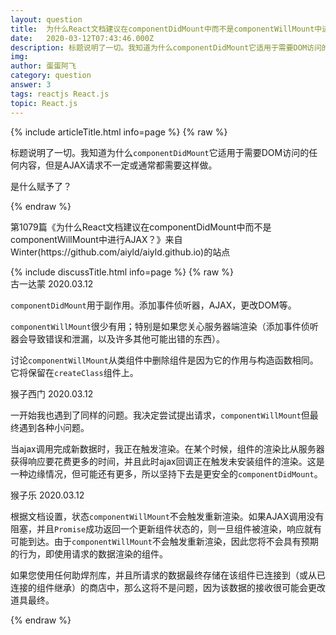 ```yaml
---
layout: question
title:  为什么React文档建议在componentDidMount中而不是componentWillMount中进行AJAX？
date:   2020-03-12T07:43:46.000Z
description: 标题说明了一切。我知道为什么componentDidMount它适用于需要DOM访问的任何内容，但是AJAX请求不一定或通常都需要这样做。是什么赋予了...
img: 
author: 蛋蛋阿飞
category: question
answer: 3
tags: reactjs React.js
topic: React.js
---
```

<div class="article-root">
  <div class="article">
    {% include articleTitle.html info=page %}
    {% raw %}
    <div class="article-content"><p><font style="vertical-align: inherit;"><font style="vertical-align: inherit;">标题说明了一切。</font><font style="vertical-align: inherit;">我知道为什么</font></font><code>componentDidMount</code><font style="vertical-align: inherit;"><font style="vertical-align: inherit;">它适用于需要DOM访问的任何内容，但是AJAX请求不一定或通常都需要这样做。</font></font></p>

<p><font style="vertical-align: inherit;"><font style="vertical-align: inherit;">是什么赋予了？</font></font></p></div>
    {% endraw %}
  </div>
  <p class="winter_mark">第1079篇《为什么React文档建议在componentDidMount中而不是componentWillMount中进行AJAX？》来自Winter(https://github.com/aiyld/aiyld.github.io)的站点</p>
  <div class="discuss-wrapper">
    {% include discussTitle.html info=page %}
    {% raw %}
    <div class="discuss-item">
        <div class="discuss-parent">
          <div class="discuss-meta">
            <span class="discuss-user">古一达蒙</span>
            <span class="discuss-time">2020.03.12</span>
          </div>
          <div class="discuss-comment"><p><code>componentDidMount</code><font style="vertical-align: inherit;"><font style="vertical-align: inherit;">用于副作用。</font><font style="vertical-align: inherit;">添加事件侦听器，AJAX，更改DOM等。  </font></font></p>

<p><code>componentWillMount</code><font style="vertical-align: inherit;"><font style="vertical-align: inherit;">很少有用；</font><font style="vertical-align: inherit;">特别是如果您关心服务器端渲染（添加事件侦听器会导致错误和泄漏，以及许多其他可能出错的东西）。</font></font></p>

<p><font style="vertical-align: inherit;"><font style="vertical-align: inherit;">讨论</font></font><code>componentWillMount</code><font style="vertical-align: inherit;"><font style="vertical-align: inherit;">从类组件中</font><font style="vertical-align: inherit;">删除</font><font style="vertical-align: inherit;">组件是因为它的作用与构造函数相同。</font><font style="vertical-align: inherit;">它将保留在</font></font><code>createClass</code><font style="vertical-align: inherit;"><font style="vertical-align: inherit;">组件上。</font></font></p></div>
        </div></div><div class="discuss-item">
        <div class="discuss-parent">
          <div class="discuss-meta">
            <span class="discuss-user">猴子西门</span>
            <span class="discuss-time">2020.03.12</span>
          </div>
          <div class="discuss-comment"><p><font style="vertical-align: inherit;"><font style="vertical-align: inherit;">一开始我也遇到了同样的问题。</font><font style="vertical-align: inherit;">我决定尝试提出请求，</font></font><code>componentWillMount</code><font style="vertical-align: inherit;"><font style="vertical-align: inherit;">但最终</font><font style="vertical-align: inherit;">遇到</font><font style="vertical-align: inherit;">各种小问题。</font></font></p>

<p><font style="vertical-align: inherit;"><font style="vertical-align: inherit;">当ajax调用完成新数据时，我正在触发渲染。</font><font style="vertical-align: inherit;">在某个时候，组件的渲染比从服务器获得响应要花费更多的时间，并且此时ajax回调正在触发未安装组件的渲染。</font><font style="vertical-align: inherit;">这是一种边缘情况，但可能还有更多，所以坚持下去是更安全的</font></font><code>componentDidMount</code><font style="vertical-align: inherit;"><font style="vertical-align: inherit;">。</font></font></p></div>
        </div></div><div class="discuss-item">
        <div class="discuss-parent">
          <div class="discuss-meta">
            <span class="discuss-user">猴子乐</span>
            <span class="discuss-time">2020.03.12</span>
          </div>
          <div class="discuss-comment"><p><font style="vertical-align: inherit;"><font style="vertical-align: inherit;">根据文档设置，状态</font></font><code>componentWillMount</code><font style="vertical-align: inherit;"><font style="vertical-align: inherit;">不会触发重新渲染。</font><font style="vertical-align: inherit;">如果AJAX调用没有阻塞，并且</font></font><code>Promise</code><font style="vertical-align: inherit;"><font style="vertical-align: inherit;">成功</font><font style="vertical-align: inherit;">返回一个</font><font style="vertical-align: inherit;">更新组件状态的，则一旦组件被渲染，响应就有可能到达。</font><font style="vertical-align: inherit;">由于</font></font><code>componentWillMount</code><font style="vertical-align: inherit;"><font style="vertical-align: inherit;">不会触发重新渲染，因此您将不会具有预期的行为，即使用请求的数据渲染的组件。</font></font></p>

<p><font style="vertical-align: inherit;"><font style="vertical-align: inherit;">如果您使用任何助焊剂库，并且所请求的数据最终存储在该组件已连接到（或从已连接的组件继承）的商店中，那么这将不是问题，因为该数据的接收很可能会更改道具最终。</font></font></p></div>
        </div></div>
    {% endraw %}
  </div>
<div>
